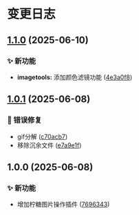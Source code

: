 # 变更日志

## [1.1.0](https://github.com/CandriaJS/karin-plugin-imagetools/compare/v1.0.1...v1.1.0) (2025-06-10)


### ✨ 新功能

* **imagetools:** 添加颜色滤镜功能 ([4e3a0f8](https://github.com/CandriaJS/karin-plugin-imagetools/commit/4e3a0f8c36577962a8d07428f04edefbb5f223fb))

## [1.0.1](https://github.com/CandriaJS/karin-plugin-imagetools/compare/v1.0.0...v1.0.1) (2025-06-08)


### 🐛 错误修复

* gif分解 ([c70acb7](https://github.com/CandriaJS/karin-plugin-imagetools/commit/c70acb778e7964a713c9b1acc1ef38353ae303d6))
* 移除沉余文件 ([e7a9e1f](https://github.com/CandriaJS/karin-plugin-imagetools/commit/e7a9e1f9cc61a11aeb970b2c76b30b2fefc01be2))

## 1.0.0 (2025-06-08)


### ✨ 新功能

* 增加柠糖图片操作插件 ([7696343](https://github.com/CandriaJS/karin-plugin-imagetools/commit/7696343e6af5630de70ef06794104f3bdda04aa7))

